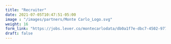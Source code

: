 ```yaml
---
title: "Recruiter"
date: 2021-07-05T10:47:51-05:00
image : "/images/partners/Monte Carlo_Logo.svg"
weight: 16
form_link: "https://jobs.lever.co/montecarlodata/db0a1f7e-dbc7-4502-9773-cccb9f981099"
draft: false
---
```


